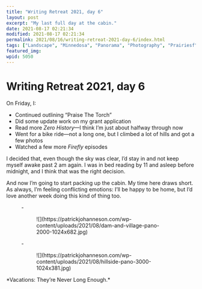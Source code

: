 ```yaml
---
title: "Writing Retreat 2021, day 6"
layout: post
excerpt: "My last full day at the cabin."
date: 2021-08-17 02:21:34
modified: 2021-08-17 02:21:34
permalink: 2021/08/16/writing-retreat-2021-day-6/index.html
tags: ["Landscape", "Minnedosa", "Panorama", "Photography", "Prairiesf", "Writing", "Photos", "Writing"]
featured_img: 
wpid: 5050
---
```


# Writing Retreat 2021, day 6

On Friday, I:

- Continued outlining “Praise The Torch”
- Did some update work on my grant application
- Read more *Zero History*—I think I’m just about halfway through now
- Went for a bike ride—not a long one, but I climbed a lot of hills and got a few photos
- Watched a few more *Firefly* episodes

I decided that, even though the sky was clear, I’d stay in and not keep myself awake past 2 am again. I was in bed reading by 11 and asleep before midnight, and I think that was the right decision.

And now I’m going to start packing up the cabin. My time here draws short. As always, I’m feeling conflicting emotions: I’ll be happy to be home, but I’d love another week doing this kind of thing too.

<figure class="is-layout-flex wp-block-gallery-176 wp-block-gallery columns-2 is-cropped">- <figure>![](https://patrickjohanneson.com/wp-content/uploads/2021/08/dam-and-village-pano-2000-1024x682.jpg)</figure>
- <figure>![](https://patrickjohanneson.com/wp-content/uploads/2021/08/hillside-pano-3000-1024x381.jpg)</figure>

</figure>*Vacations: They’re Never Long Enough.*